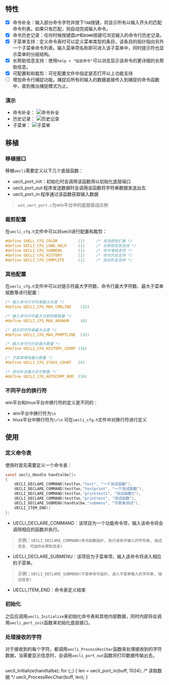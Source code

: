 
## 特性

- [X] 命令补全：输入部分命令字符并按下`TAB`按键，将显示所有以输入开头的匹配命令列表。如果只有匹配，则自动完成输入命令。
- [X] 命令历史记录：任何时候按键盘`UP`和`DOWN`按键可浏览输入的命令行历史记录。
- [X] 子菜单支持：定义命令表时可以定义菜单类型的条目，该条目的指针指向另外一个子菜单命令列表。输入菜单项名称即可进入该子菜单中，同时提示符也显示菜单的分层结构。
- [X] 长帮助信息支持：使用`help + "指定命令"`可以浏览显示该命令的更详细的长帮助信息。
- [X] 可配置和和裁剪：可在配置文件中指定是否打开以上功能支持
- [ ] 增加命令行捕捉功能。捕捉后所有的输入的数据直接传入到捕捉的命令函数中，直到推出捕捉模式为止。

### 演示

- 命令补全：
![命令补全](http://i.imgur.com/lV17nyf.gif "命令补全")
- 历史记录：
![历史记录](http://i.imgur.com/0wd5NLP.gif "历史记录")
- 子菜单：
![子菜单](http://i.imgur.com/mL8XtzY.gif "子菜单")

## 移植

### 移植接口
移植`uecli`需要定义以下几个底层函数：
- uecli_port_init：初始化时会调用该函数用以初始化底层端口
- uecli_port_out:程序发送数据时会调用该函数将字符串数据发送出去
- uecli_port_in:程序通过该函数获取输入数据
> `win_uart_port.c`为win平台中的底层驱动示例

### 裁剪配置
在`uecli_cfg.h`文件中可以对uecli进行配置和裁剪：
```C
#define SHELL_CFG_COLOR         (1)     /* 支持颜色扩展 */
#define UECLI_CFG_LONG_HELP     (1)     /* 长帮助信息支持 */
#define UECLI_CFG_SUBMENU       (1)     /* 命令堆栈支持 */
#define UECLI_CFG_HISTORY       (1)     /* 命令历史支持 */
#define UECLI_CFG_COMPLETE      (1)     /* 自动补全支持 */
```

### 其他配置
在`uecli_cfg.h`文件中可以对提示符最大字符数、命令行最大字符数、最大子菜单层数等进行配置：
```C
/* 输入命令行字符串最大长度 */
#define UECLI_CFG_MAX_CMDLINE    (32)

/* 输入命令行中最大分割参数数量 */
#define UECLI_CFG_MAX_ARGNUM     (6)

/* 提示符字符串最大长度 */
#define UECLI_CFG_MAX_POMPTLINE  (32)

/* 输入命令行历史最大数量 */
#define UECLI_CFG_HISTORY_COUNT (16)

/* 子菜单堆栈最大数量 */
#define UECLI_CFG_STACK_COUNT   (4)

/* 自动补全最大显示数量 */
#define UECLI_CFG_AUTOCOMP_NUM  (16)
```

### 不同平台的换行符
win平台和linux平台中换行符的定义是不同的：
- win平台中换行符为`\n`
- linux平台中换行符为`\r\n`
可在`uecli_cfg.h`文件中对换行符进行定义

## 使用

### 定义命令表
使用时首先需要定义一个命令表：
```C
const uecli_Handle handtalbe[]=
{
    UECLI_DECLARE_COMMAND(testfun,"test", "一个测试函数"),
    UECLI_DECLARE_COMMAND(testfun,"testprint", "一个测试函数"),
    UECLI_DECLARE_COMMAND(testfun,"printtest1", "测试函数1"),
    UECLI_DECLARE_COMMAND(testfun,"printtest", "测试函数"),
    UECLI_DECLARE_SUBMENU(handtalbe,"submenu", "子菜单测试"),
    UECLI_ITEM_END()
};
```
- UECLI_DECLARE_COMMAND：该项目为一个功能命令项，输入该命令将会调用相应的函数并执行。
> 示例：`UECLI_DECLARE_COMMAND(命令函数指针, 执行该命令输入的字符串, 描述信息, 可选的长帮助信息)`
- UECLI_DECLARE_SUBMENU：该项目为子菜单项，输入该命令将进入相应的子菜单。
> 示例：`UECLI_DECLARE_SUBMENU(子菜单命令指针, 进入子菜单输入的字符串, 描述信息)`
- UECLI_ITEM_END：命令表定义结束

### 初始化
之后应调用`uecli_Initialize`来初始化命令表和其他内部数据，同时内部将会调用`uecli_port_init`函数来初始化底层接口。

### 处理接收的字符
对于接收到的每个字符，都调用`uecli_ProcessRecChar`函数来处理接收到的字符数据，当需要显示信息时，会调用`uecli_port_out`函数将打印数据传输出去。
> ```C
uecli_Initialize(handtalbe);
for (;;)
{
    len = uecli_port_in(buff, 1024);	/* 读取数据 */
    uecli_ProcessRecChar(buff, len);
}
```